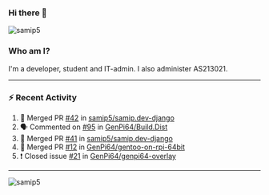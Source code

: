 ### Hi there 👋

<img src="https://komarev.com/ghpvc/?username=samip5&style=flat-square" alt="samip5" />

### Who am I?
I'm a developer, student and IT-admin. I also administer AS213021.

---
### :zap: Recent Activity
<!--START_SECTION:activity-->
1. 🎉 Merged PR [#42](https://github.com/samip5/samip.dev-django/pull/42) in [samip5/samip.dev-django](https://github.com/samip5/samip.dev-django)
2. 🗣 Commented on [#95](https://github.com/GenPi64/Build.Dist/issues/95) in [GenPi64/Build.Dist](https://github.com/GenPi64/Build.Dist)
3. 🎉 Merged PR [#41](https://github.com/samip5/samip.dev-django/pull/41) in [samip5/samip.dev-django](https://github.com/samip5/samip.dev-django)
4. 🎉 Merged PR [#12](https://github.com/GenPi64/gentoo-on-rpi-64bit/pull/12) in [GenPi64/gentoo-on-rpi-64bit](https://github.com/GenPi64/gentoo-on-rpi-64bit)
5. ❗️ Closed issue [#21](https://github.com/GenPi64/genpi64-overlay/issues/21) in [GenPi64/genpi64-overlay](https://github.com/GenPi64/genpi64-overlay)
<!--END_SECTION:activity-->
---

<img align="center" src="https://github-readme-stats.vercel.app/api?username=samip5&show_icons=true" alt="samip5" />
